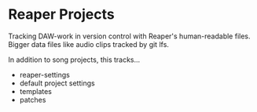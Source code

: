 # Reaper Projects

Tracking DAW-work in version control with Reaper's human-readable files.
Bigger data files like audio clips tracked by git lfs.

In addition to song projects, this tracks...

- reaper-settings
- default project settings
- templates
- patches
